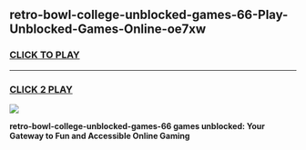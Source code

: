 
## retro-bowl-college-unblocked-games-66-Play-Unblocked-Games-Online-oe7xw
<h3>
<a href="https://premium76.site?title=retro-bowl-college-unblocked-games-66&ref=24A">CLICK TO PLAY</a></h3>
<hr>

<h3>
<a href="https://premium76.site?title=retro-bowl-college-unblocked-games-66&ref=24A">CLICK 2 PLAY</a>
  
</h3>

<a href="https://premium76.site?title=retro-bowl-college-unblocked-games-66&ref=24A"><img src="https://clearcache.store/games.png"></a>


**retro-bowl-college-unblocked-games-66 games unblocked: Your Gateway to Fun and Accessible Online Gaming**
